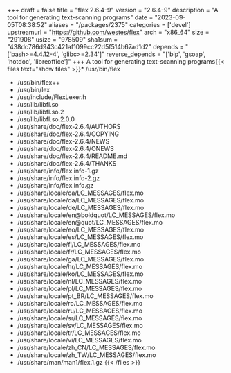 +++
draft = false
title = "flex 2.6.4-9"
version = "2.6.4-9"
description = "A tool for generating text-scanning programs"
date = "2023-09-05T08:38:52"
aliases = "/packages/2375"
categories = ['devel']
upstreamurl = "https://github.com/westes/flex"
arch = "x86_64"
size = "291908"
usize = "978509"
sha1sum = "438dc786d943c421af1099cc22d5f514b67ad1d2"
depends = "['bash>=4.4.12-4', 'glibc>=2.34']"
reverse_depends = "['bip', 'gsoap', 'hotdoc', 'libreoffice']"
+++
A tool for generating text-scanning programs{{< files text="show files" >}}* /usr/bin/flex
* /usr/bin/flex++
* /usr/bin/lex
* /usr/include/FlexLexer.h
* /usr/lib/libfl.so
* /usr/lib/libfl.so.2
* /usr/lib/libfl.so.2.0.0
* /usr/share/doc/flex-2.6.4/AUTHORS
* /usr/share/doc/flex-2.6.4/COPYING
* /usr/share/doc/flex-2.6.4/NEWS
* /usr/share/doc/flex-2.6.4/ONEWS
* /usr/share/doc/flex-2.6.4/README.md
* /usr/share/doc/flex-2.6.4/THANKS
* /usr/share/info/flex.info-1.gz
* /usr/share/info/flex.info-2.gz
* /usr/share/info/flex.info.gz
* /usr/share/locale/ca/LC_MESSAGES/flex.mo
* /usr/share/locale/da/LC_MESSAGES/flex.mo
* /usr/share/locale/de/LC_MESSAGES/flex.mo
* /usr/share/locale/en@boldquot/LC_MESSAGES/flex.mo
* /usr/share/locale/en@quot/LC_MESSAGES/flex.mo
* /usr/share/locale/eo/LC_MESSAGES/flex.mo
* /usr/share/locale/es/LC_MESSAGES/flex.mo
* /usr/share/locale/fi/LC_MESSAGES/flex.mo
* /usr/share/locale/fr/LC_MESSAGES/flex.mo
* /usr/share/locale/ga/LC_MESSAGES/flex.mo
* /usr/share/locale/hr/LC_MESSAGES/flex.mo
* /usr/share/locale/ko/LC_MESSAGES/flex.mo
* /usr/share/locale/nl/LC_MESSAGES/flex.mo
* /usr/share/locale/pl/LC_MESSAGES/flex.mo
* /usr/share/locale/pt_BR/LC_MESSAGES/flex.mo
* /usr/share/locale/ro/LC_MESSAGES/flex.mo
* /usr/share/locale/ru/LC_MESSAGES/flex.mo
* /usr/share/locale/sr/LC_MESSAGES/flex.mo
* /usr/share/locale/sv/LC_MESSAGES/flex.mo
* /usr/share/locale/tr/LC_MESSAGES/flex.mo
* /usr/share/locale/vi/LC_MESSAGES/flex.mo
* /usr/share/locale/zh_CN/LC_MESSAGES/flex.mo
* /usr/share/locale/zh_TW/LC_MESSAGES/flex.mo
* /usr/share/man/man1/flex.1.gz
{{< /files >}}